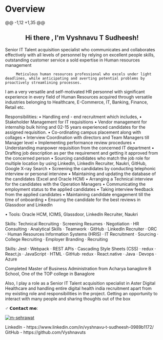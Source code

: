 # Overview
@@ -1,12 +1,35 @@
 <h2 align="center">Hi there , I'm Vyshnavu T Sudheesh!</h2>


 Senior IT Talent acquisition specialist  who communicates and collaborates effectively with all levels of personnel by relying on excellent people skills, outstanding customer service a sold expertise in Human resources management
 
         Meticulous human resources professional who excels under light deadlines, while anticipating and averting potential problems by proactively streamlining processes. 

I am a very versatile and self-motivated HR personnel with significant experience in every field of Human Resources acquired through versatile industries belonging to Healthcare, E-Commerce, IT, Banking, Finance, Retail etc. 

Responsibilities:
• Handling end - end recruitment which includes,
• Stakeholder Management for IT requisitions
• Vendor management for internship bulk hiring and 02-15 years experienced
candidates for the assigned requisition.
• Co-ordinating campus placement along with collages
• Interview Coordination with directors and Team Managers till Manager level
• Implementing performance review procedures
• Understanding manpower requisition from the concerned IT department
• Drafting job description as per the requirement and getting it approved
from the concerned person
• Sourcing candidates who match the job role for multiple location by using
LinkedIn, LinkedIn Recruiter, Naukri, GitHub, Google X-ray Search
• Screening the candidates by conducting telephonic interview or personal
interview
• Maintaining and updating the database of the candidates (Excel and Oracle
HCM)
• Arranging a Technical interview for the candidates with the Operation
Managers
• Communicating the employment status to the applied candidates
• Taking interview feedback from the applied candidates
• Maintaining candidate engagement till the time of onboarding
• Ensuring the candidate for the best reviews in Glassdoor and LinkedIn

• Tools: Oracle HCM, ICIMS, Glassdoor, LinkedIn Recruiter, Naukri


Skills: Technical Recruiting · Screening Resumes · Negotiation · HR Consulting · Analytical Skills · Teamwork · GitHub · LinkedIn Recruiter · ORC · Human Resources Information Systems (HRIS) · IT Recruitment · Sourcing · College Recruiting · Employer Branding · Recruiting

Skills: Jest · Webpack · REST APIs · Cascading Style Sheets (CSS) · redux · React.js · JavaScript · HTML · GitHub· redux · React.native · Java · Devops · Azure

Completed Master of Business Administration from Acharya banaglore B School, One of the TOP college in Banaglore

Also, I play a role as a Senior IT Talent acquisition specialist in Aster Digital Healthcare and handling entire digital health india recruitment apart from my existing role and responsibilities in the project. Getting an opportunity to interact with many people and sharing thoughts out of the box


♂️ 𝗖𝗼𝗻𝘁𝗮𝗰𝘁 𝗺𝗲:
<p align="left" dir="auto">
<a href="https://www.linkedin.com/in/vyshnavu-t-sudheesh-0989b1172/" rel="nofollow"><img align="center" src="https://camo.githubusercontent.com/a80d00f23720d0bc9f55481cfcd77ab79e141606829cf16ec43f8cacc7741e46/68747470733a2f2f696d672e736869656c64732e696f2f62616467652f4c696e6b6564496e2d3030373742353f7374796c653d666f722d7468652d6261646765266c6f676f3d6c696e6b6564696e266c6f676f436f6c6f723d7768697465" alt="m-sehrawat" data-canonical-src="https://img.shields.io/badge/LinkedIn-0077B5?style=for-the-badge&amp;logo=linkedin&amp;logoColor=white" style="max-width: 100%;"></a>
</p>
LinkedIn - https://www.linkedin.com/in/vyshnavu-t-sudheesh-0989b1172/
GitHub - https://github.com/Vyshnavuts
